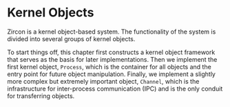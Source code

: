 # Kernel Objects

Zircon is a kernel object-based system. The functionality of the system is divided into several groups of kernel objects.

To start things off, this chapter first constructs a kernel object framework that serves as the basis for later implementations.
Then we implement the first kernel object, `Process`, which is the container for all objects and the entry point for future object manipulation.
Finally, we implement a slightly more complex but extremely important object, `Channel`, which is the infrastructure for inter-process communication (IPC) and is the only conduit for transferring objects.
